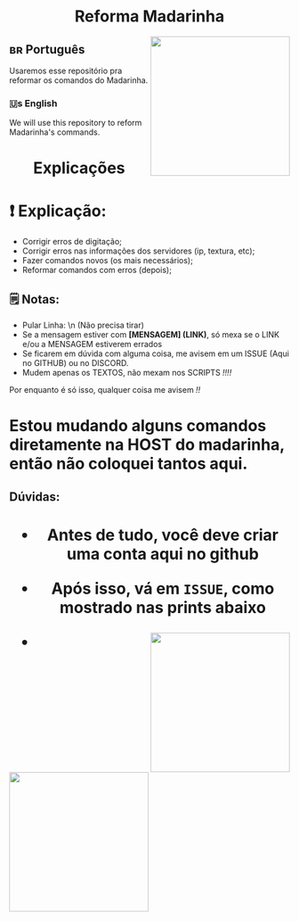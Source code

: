 <h1 align="center"> Reforma Madarinha </h1>
<img height="250" src="https://cdn.discordapp.com/avatars/858457545202728970/c83d981d41e4d669a0bf605d7331d002.png?size=2048" align="right">

## ʙʀ Português

Usaremos esse repositório pra reformar os comandos do Madarinha.

### 🇺s English

We will use this repository to reform Madarinha's commands.

<h1 align="center"> Explicações </h1>

# ❗ Explicação:

- Corrigir erros de digitação;
- Corrigir erros nas informações dos servidores (ip, textura, etc);
- Fazer comandos novos (os mais necessários);
- Reformar comandos com erros (depois);

## 🗒️ Notas:

- Pular Linha: \n (Não precisa tirar) 
- Se a mensagem estiver com **[MENSAGEM] (LINK)**, só mexa se o LINK e/ou a MENSAGEM estiverem errados
- Se ficarem em dúvida com alguma coisa, me avisem em um ISSUE (Aqui no GITHUB) ou no DISCORD.
- Mudem apenas os TEXTOS, não mexam nos SCRIPTS *!!!!*

Por enquanto é só isso, qualquer coisa me avisem *!!*

# Estou mudando alguns comandos diretamente na HOST do madarinha, então não coloquei tantos aqui.

## Dúvidas:

<h1 align="center" Como abrir um ISSUE </h1>

- Antes de tudo, você deve criar uma conta aqui no github

- Após isso, vá em `ISSUE`, como mostrado nas prints abaixo

<img height="250" src="https://prnt.sc/23evp3u" align="right">
<img height="250" src="https://prnt.sc/23ewhuk" align="left">

-
